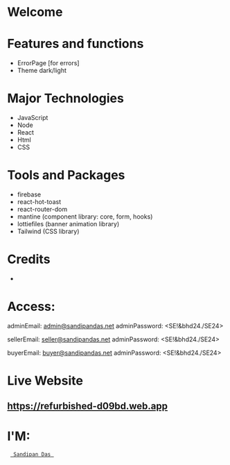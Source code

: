# Welcome

# Features and functions
- ErrorPage [for errors]
- Theme dark/light




# Major Technologies
- JavaScript
- Node
- React
- Html
- CSS

# Tools and Packages
- firebase
- react-hot-toast
- react-router-dom
- mantine (component library: core, form, hooks)
- lottiefiles (banner animation library)
- Tailwind (CSS library)

# Credits
- 

# Access:
adminEmail: <admin@sandipandas.net>
adminPassword: <SE!&bhd24./SE24>

sellerEmail: <seller@sandipandas.net>
adminPassword: <SE!&bhd24./SE24>

buyerEmail: <buyer@sandipandas.net>
adminPassword: <SE!&bhd24./SE24>

# Live Website
https://refurbished-d09bd.web.app
- 

# I'M:
<code> <a href="https://sandipandas.net"> Sandipan Das </a> </code>